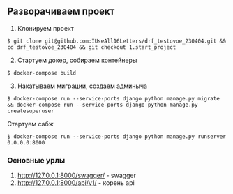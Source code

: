 ## Разворачиваем проект


1. Клонируем проект
```shell
$ git clone git@github.com:IUseAll16Letters/drf_testovoe_230404.git && cd drf_testovoe_230404 && git checkout 1.start_project
```

2. Стартуем докер, собираем контейнеры
```shell
$ docker-compose build
```

3. Накатываем миграции, создаем админыча
```shell
$ docker-compose run --service-ports django python manage.py migrate && docker-compose run --service-ports django python manage.py createsuperuser
```

Стартуем сабж
```shell
$ docker-compose run --service-ports django python manage.py runserver 0.0.0.0:8000
```

### Основные урлы
1. http://127.0.0.1:8000/swagger/ - swagger
2. http://127.0.0.1:8000/api/v1/ - корень api